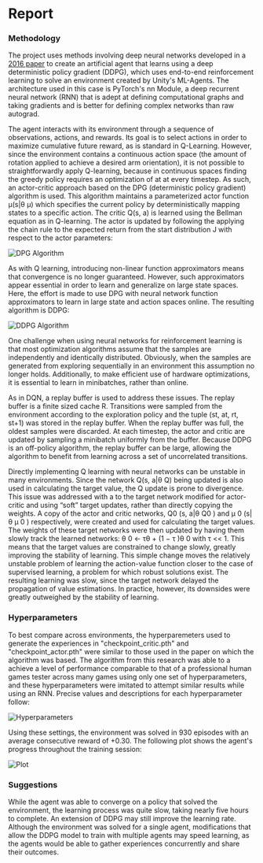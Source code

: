 [//]: # (Image References)

[image1]: https://lh3.googleusercontent.com/-QrAga9tv-Cc/XDzSj06OyHI/AAAAAAAAGE0/LEj_Vhkoj6whz364EEdYtWJyziDh41rvACL0BGAs/w530-d-h76-n-rw/Screen%2BShot%2B2019-01-14%2Bat%2B1.17.23%2BPM.png "DPG Algorithm"
[image2]: https://lh3.googleusercontent.com/-LKAjjGLELyw/XDzVZ56AIBI/AAAAAAAAGGE/vNo3E7Z1wmI9Q5XwInKWIdE_WeCn4pHrgCL0BGAs/w530-d-h350-n-rw/Screen%2BShot%2B2019-01-14%2Bat%2B1.29.19%2BPM.png "DDPG Algorithm"
[image3]: https://lh3.googleusercontent.com/-kVrtQ3_Ldx0/XD62lEDCCuI/AAAAAAAAGHY/zTigI_psQXc8TtuenfJWsKsPITSWKnMwwCL0BGAs/w530-d-h294-n-rw/Screen%2BShot%2B2019-01-15%2Bat%2B11.40.52%2BPM.png "Hyperparameters"
[image4]: https://lh3.googleusercontent.com/-yY-UV3qBE-s/XD62fGD1b7I/AAAAAAAAGHE/DP1D48JAqcwqI8gWTvhfvnLiRk-CdjajQCL0BGAs/w530-d-h345-n-rw/Screen%2BShot%2B2019-01-15%2Bat%2B11.30.40%2BPM.png "Plot"

# Report

### Methodology

The project uses methods involving deep neural networks developed in a [2016 paper](https://arxiv.org/pdf/1509.02971.pdf) to
create an artificial agent that learns using a deep deterministic policy gradient (DDPG), which
uses end-to-end reinforcement learning to solve an environment created by Unity's ML-Agents. The architecture used in this case is PyTorch's nn Module, a deep recurrent
neural network (RNN) that is adept at defining computational graphs and taking gradients and is better for defining complex networks than raw autograd.

The agent interacts with its environment through a sequence of observations, 
actions, and rewards. Its goal is to select actions in order to
maximize cumulative future reward, as is standard in Q-Learning. However, since the environment contains a continuous action space (the amount of rotation applied to achieve a desired arm orientation), it is not possible to straightforwardly apply Q-learning, because in continuous spaces finding the greedy policy requires an optimization of at at every timestep. As such, an actor-critic approach based on the DPG (deterministic policy gradient) algorithm is used. This algorithm maintains a parameterized actor function µ(s|θ
µ) which specifies the current
policy by deterministically mapping states to a specific action. The critic Q(s, a) is learned using
the Bellman equation as in Q-learning. The actor is updated by following the applying the chain rule
to the expected return from the start distribution J with respect to the actor parameters:

![DPG Algorithm][image1]

As with Q learning, introducing non-linear function approximators means that convergence is no
longer guaranteed. However, such approximators appear essential in order to learn and generalize
on large state spaces. Here, the effort is made to use DPG with neural network function approximators to learn in large
state and action spaces online. The resulting algorithm is DDPG:

![DDPG Algorithm][image2]

One challenge when using neural networks for reinforcement learning is that most optimization algorithms assume that the samples are independently and identically distributed. Obviously, when
the samples are generated from exploring sequentially in an environment this assumption no longer
holds. Additionally, to make efficient use of hardware optimizations, it is essential to learn in minibatches, rather than online.

As in DQN, a replay buffer is used to address these issues. The replay buffer is a finite sized cache
R. Transitions were sampled from the environment according to the exploration policy and the tuple
(st, at, rt, st+1) was stored in the replay buffer. When the replay buffer was full, the oldest samples
were discarded. At each timestep, the actor and critic are updated by sampling a minibatch uniformly
from the buffer. Because DDPG is an off-policy algorithm, the replay buffer can be large, allowing
the algorithm to benefit from learning across a set of uncorrelated transitions.

Directly implementing Q learning with neural networks can be unstable in many
environments. Since the network Q(s, a|θ
Q) being updated is also used in calculating the target
value, the Q update is prone to divergence. This issue was addressed with a to the target network
 modified for actor-critic and using “soft” target updates, rather than
directly copying the weights. A copy of the actor and critic networks, Q0
(s, a|θ
Q0
) and
µ
0
(s|θ
µ
0
) respectively, were created and used for calculating the target values. The weights of these target
networks were then updated by having them slowly track the learned networks: θ
0 ← τθ + (1 −
τ )θ
0 with τ << 1. This means that the target values are constrained to change slowly, greatly
improving the stability of learning. This simple change moves the relatively unstable problem of
learning the action-value function closer to the case of supervised learning, a problem for which
robust solutions exist. The resulting learning was slow, since
the target network delayed the propagation of value estimations. In practice, however, its downsides were greatly outweighed by the stability of learning.

### Hyperparameters

To best compare across environments, the hyperparemeters used to generate the experiences in "checkpoint_critic.pth" and "checkpoint_actor.pth" were similar to those used in the paper on which the algorithm was based. The algorithm from this research was able to a achieve a level of performance comparable to that of a professional human games tester across many games using only one set of hyperparameters, and these hyperparameters were imitated to attempt similar results while using an RNN. Precise values and descriptions for each hyperparameter follow:

![Hyperparameters][image3]

Using these settings, the environment was solved in 930 episodes with an average consecutive reward of +0.30. The following plot shows the agent's progress throughout the training session:

![Plot][image4]

### Suggestions

While the agent was able to converge on a policy that solved the environment, the learning process was quite slow, taking nearly five hours to complete. An extension of DDPG may still improve the learning rate. Although the environment was solved for a single agent, modifications that allow the DDPG model to train with multiple agents may speed learning, as the agents would be able to gather experiences concurrently and share their outcomes.
